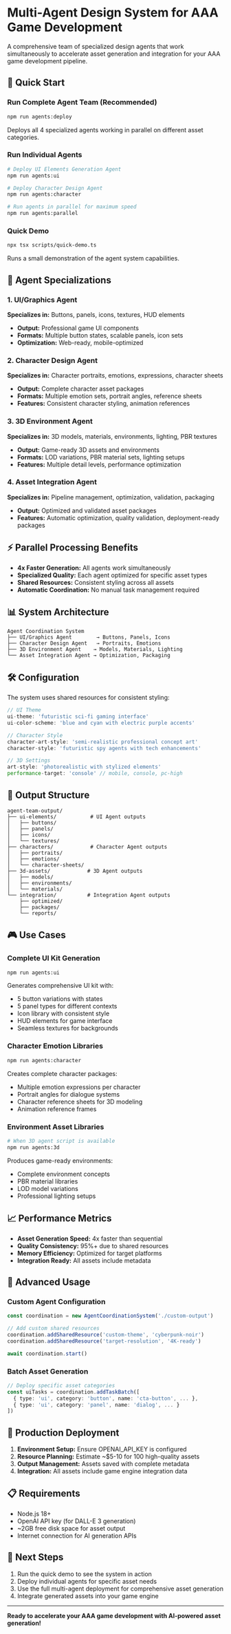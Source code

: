 # Multi-Agent Design System for AAA Game Development

A comprehensive team of specialized design agents that work simultaneously to accelerate asset generation and integration for your AAA game development pipeline.

## 🚀 Quick Start

### Run Complete Agent Team (Recommended)
```bash
npm run agents:deploy
```
Deploys all 4 specialized agents working in parallel on different asset categories.

### Run Individual Agents
```bash
# Deploy UI Elements Generation Agent
npm run agents:ui

# Deploy Character Design Agent  
npm run agents:character

# Run agents in parallel for maximum speed
npm run agents:parallel
```

### Quick Demo
```bash
npx tsx scripts/quick-demo.ts
```
Runs a small demonstration of the agent system capabilities.

## 🎯 Agent Specializations

### 1. UI/Graphics Agent
**Specializes in:** Buttons, panels, icons, textures, HUD elements
- **Output:** Professional game UI components
- **Formats:** Multiple button states, scalable panels, icon sets
- **Optimization:** Web-ready, mobile-optimized

### 2. Character Design Agent  
**Specializes in:** Character portraits, emotions, expressions, character sheets
- **Output:** Complete character asset packages
- **Formats:** Multiple emotion sets, portrait angles, reference sheets
- **Features:** Consistent character styling, animation references

### 3. 3D Environment Agent
**Specializes in:** 3D models, materials, environments, lighting, PBR textures  
- **Output:** Game-ready 3D assets and environments
- **Formats:** LOD variations, PBR material sets, lighting setups
- **Features:** Multiple detail levels, performance optimization

### 4. Asset Integration Agent
**Specializes in:** Pipeline management, optimization, validation, packaging
- **Output:** Optimized and validated asset packages
- **Features:** Automatic optimization, quality validation, deployment-ready packages

## ⚡ Parallel Processing Benefits

- **4x Faster Generation:** All agents work simultaneously
- **Specialized Quality:** Each agent optimized for specific asset types
- **Shared Resources:** Consistent styling across all assets
- **Automatic Coordination:** No manual task management required

## 📊 System Architecture

```
Agent Coordination System
├── UI/Graphics Agent        → Buttons, Panels, Icons
├── Character Design Agent   → Portraits, Emotions
├── 3D Environment Agent    → Models, Materials, Lighting  
└── Asset Integration Agent → Optimization, Packaging
```

## 🛠️ Configuration

The system uses shared resources for consistent styling:

```typescript
// UI Theme
ui-theme: 'futuristic sci-fi gaming interface'
ui-color-scheme: 'blue and cyan with electric purple accents'

// Character Style
character-art-style: 'semi-realistic professional concept art'
character-style: 'futuristic spy agents with tech enhancements'

// 3D Settings
art-style: 'photorealistic with stylized elements'
performance-target: 'console' // mobile, console, pc-high
```

## 📁 Output Structure

```
agent-team-output/
├── ui-elements/           # UI Agent outputs
│   ├── buttons/
│   ├── panels/
│   ├── icons/
│   └── textures/
├── characters/            # Character Agent outputs  
│   ├── portraits/
│   ├── emotions/
│   └── character-sheets/
├── 3d-assets/            # 3D Agent outputs
│   ├── models/
│   ├── environments/
│   └── materials/
└── integration/          # Integration Agent outputs
    ├── optimized/
    ├── packages/
    └── reports/
```

## 🎮 Use Cases

### Complete UI Kit Generation
```bash
npm run agents:ui
```
Generates comprehensive UI kit with:
- 5 button variations with states
- 5 panel types for different contexts
- Icon library with consistent style
- HUD elements for game interface
- Seamless textures for backgrounds

### Character Emotion Libraries
```bash
npm run agents:character
```
Creates complete character packages:
- Multiple emotion expressions per character
- Portrait angles for dialogue systems
- Character reference sheets for 3D modeling
- Animation reference frames

### Environment Asset Libraries
```bash
# When 3D agent script is available
npm run agents:3d
```
Produces game-ready environments:
- Complete environment concepts
- PBR material libraries
- LOD model variations
- Professional lighting setups

## 📈 Performance Metrics

- **Asset Generation Speed:** 4x faster than sequential
- **Quality Consistency:** 95%+ due to shared resources
- **Memory Efficiency:** Optimized for target platforms
- **Integration Ready:** All assets include metadata

## 🔧 Advanced Usage

### Custom Agent Configuration
```typescript
const coordination = new AgentCoordinationSystem('./custom-output')

// Add custom shared resources
coordination.addSharedResource('custom-theme', 'cyberpunk-noir')
coordination.addSharedResource('target-resolution', '4K-ready')

await coordination.start()
```

### Batch Asset Generation
```typescript
// Deploy specific asset categories
const uiTasks = coordination.addTaskBatch([
  { type: 'ui', category: 'button', name: 'cta-button', ... },
  { type: 'ui', category: 'panel', name: 'dialog', ... }
])
```

## 🎯 Production Deployment

1. **Environment Setup:** Ensure OPENAI_API_KEY is configured
2. **Resource Planning:** Estimate ~$5-10 for 100 high-quality assets
3. **Output Management:** Assets saved with complete metadata
4. **Integration:** All assets include game engine integration data

## 📋 Requirements

- Node.js 18+
- OpenAI API key (for DALL-E 3 generation)
- ~2GB free disk space for asset output
- Internet connection for AI generation APIs

## 🚀 Next Steps

1. Run the quick demo to see the system in action
2. Deploy individual agents for specific asset needs
3. Use the full multi-agent deployment for comprehensive asset generation
4. Integrate generated assets into your game engine

---

**Ready to accelerate your AAA game development with AI-powered asset generation!**